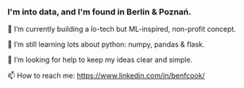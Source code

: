 ### I'm into data, and I'm found in Berlin & Poznań.

<!--
**bfc782/bfc782** is a ✨ _special_ ✨ repository because its `README.md` (this file) appears on your GitHub profile.

Here are some ideas to get you started:-->

🔭 I’m currently building a lo-tech but ML-inspired, non-profit concept.

🌱 I’m still learning lots about python: numpy, pandas & flask.

🤔 I’m looking for help to keep my ideas clear and simple.

📫 How to reach me: https://www.linkedin.com/in/benfcook/
